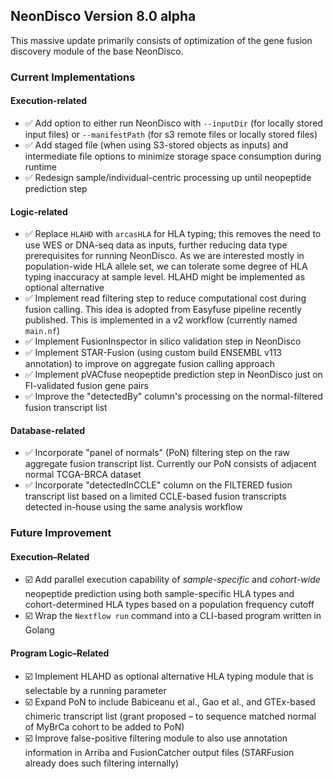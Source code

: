 ## NeonDisco Version 8.0 alpha

This massive update primarily consists of optimization of the gene fusion discovery module of the base NeonDisco.

### Current Implementations
#### Execution-related
- ✅ Add option to either run NeonDisco with `--inputDir` (for locally stored input files) or `--manifestPath` (for s3 remote files or locally stored files)
- ✅ Add staged file (when using S3-stored objects as inputs) and intermediate file options to minimize storage space consumption during runtime
- ✅ Redesign sample/individual-centric processing up until neopeptide prediction step

#### Logic-related
- ✅ Replace `HLAHD` with `arcasHLA` for HLA typing; this removes the need to use WES or DNA-seq data as inputs, further reducing data type prerequisites for running NeonDisco. As we are interested mostly in population-wide HLA allele set, we can tolerate some degree of HLA typing inaccuracy at sample level. HLAHD might be implemented as optional alternative
- ✅ Implement read filtering step to reduce computational cost during fusion calling. This idea is adopted from Easyfuse pipeline recently published. This is implemented in a v2 workflow (currently named `main.nf`)
- ✅ Implement FusionInspector in silico validation step in NeonDisco
- ✅ Implement STAR-Fusion (using custom build ENSEMBL v113 annotation) to improve on aggregate fusion calling approach
- ✅ Implement pVACfuse neopeptide prediction step in NeonDisco just on FI-validated fusion gene pairs
- ✅ Improve the "detectedBy" column's processing on the normal-filtered fusion transcript list

#### Database-related
- ✅ Incorporate "panel of normals" (PoN) filtering step on the raw aggregate fusion transcript list. Currently our PoN consists of adjacent normal TCGA-BRCA dataset 
- ✅ Incorporate "detectedInCCLE" column on the FILTERED fusion transcript list based on a limited CCLE-based fusion transcripts detected in-house using the same analysis workflow


### Future Improvement
#### Execution–Related
- ☑️ Add parallel execution capability of *sample-specific* and *cohort-wide* neopeptide prediction using both sample-specific HLA types and cohort-determined HLA types based on a population frequency cutoff
- ☑️ Wrap the `Nextflow run` command into a CLI-based program written in Golang

#### Program Logic–Related 
- ☑️ Implement HLAHD as optional alternative HLA typing module that is selectable by a running parameter
- ☑️ Expand PoN to include Babiceanu et al., Gao et al., and GTEx-based chimeric transcript list (grant proposed – to sequence matched normal of MyBrCa cohort to be added to PoN)
- ☑️ Improve false-positive filtering module to also use annotation information in Arriba and FusionCatcher output files (STARFusion already does such filtering internally)
